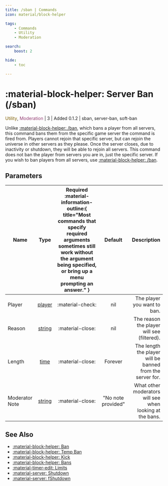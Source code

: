 ```yaml
---
title: /sban | Commands
icon: material/block-helper

tags:
    - Commands
    - Utility
    - Moderation

search:
    boost: 2

hide:
    - toc

---
```


# <p style="color: var(--md-default-fg-color); display: inline;">:material-block-helper: Server Ban</p> (/sban)
<div style="display:inline;">
<p style="color: #7F5F02; display: inline;">Utility</p>, <p style="color: #943D73; display: inline;">Moderation</p> | <p style="color: var(--md-default-fg-color--light); display: inline;">3</p> | <p style="color: var(--md-default-fg-color--light); display: inline;"> Added 0.1.2</p> | sban, server-ban, soft-ban
</div>


Unlike [:material-block-helper: /ban](./ban.md), which bans a player from all servers, this command bans them from the specific game server the command is fired from. Players cannot rejoin that specific server, but can rejoin the universe in other servers as they please. Once the server closes, due to inactivity or shutdown, they will be able to rejoin all servers. This command does not ban the player from servers you are in, just the specific server. If you wish to ban players from all servers, use [:material-block-helper: /ban](./ban.md).

## Parameters

| Name       | Type | Required :material-information-outline:{ title="Most commands that specify required arguments sometimes still work without the argument being specified, or bring up a menu prompting an answer." }        | Default            | Description                                               |
|----------------|:----------:|:------------------:|:--------------------:|-----------------------------------------------------------:|
| Player         | [player](../parameters.md#player)   | :material-check: | nil                | The player you want to ban.                                |
| Reason         | [string](../parameters.md#string)   | :material-close: | nil                | The reason the player will see (filtered).                |
| Length         | [time](../parameters.md#time)     | :material-close: | Forever            | The length the player will be banned from the server for. |
| Moderator Note | [string](../parameters.md#string)   | :material-close: | "No note provided" | What other moderators will see when looking at the bans.  |

## See Also
* [:material-block-helper: Ban](./ban.md)
* [:material-block-helper: Temp Ban](./tban.md)
* [:material-block-helper: Kick](./kick.md)
* [:material-block-helper: Bans](./bans.md)
* [:material-timer-edit: Limits](./limits.md)
* [:material-server: Shutdown](./shutdown.md)
* [:material-server: fShutdown](./fshutdown.md)
